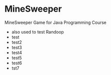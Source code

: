 # MineSweeper
MineSweeper Game for Java Programming Course

- also used to test Randoop
- test
- test2
- test3
- test4
- test5
- test6
- tst7
